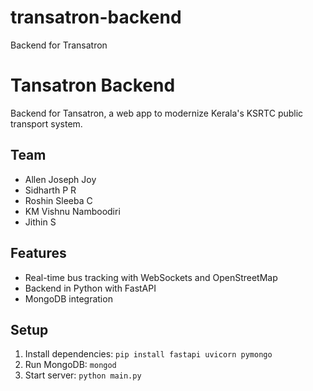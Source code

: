 # transatron-backend
Backend for Transatron

# Tansatron Backend
Backend for Tansatron, a web app to modernize Kerala's KSRTC public transport system.

## Team
- Allen Joseph Joy
- Sidharth P R
- Roshin Sleeba C
- KM Vishnu Namboodiri
- Jithin S

## Features
- Real-time bus tracking with WebSockets and OpenStreetMap
- Backend in Python with FastAPI
- MongoDB integration

## Setup
1. Install dependencies: `pip install fastapi uvicorn pymongo`
2. Run MongoDB: `mongod`
3. Start server: `python main.py`
